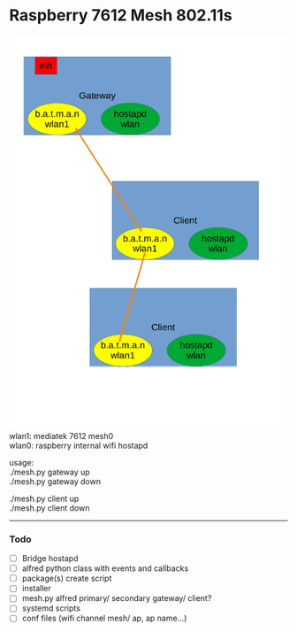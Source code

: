 # Raspberry 7612 Mesh 802.11s  
![](https://raw.githubusercontent.com/janttari/raspberry-mesh/master/doc/kaavio.png)    
wlan1: mediatek 7612 mesh0  
wlan0: raspberry internal wifi hostapd  
  
  
usage:  
./mesh.py gateway up  
./mesh.py gateway down  

./mesh.py client up  
./mesh.py client down  


-----
### Todo

- [ ] Bridge hostapd
- [ ] alfred python class with events and callbacks
- [ ] package(s) create script
- [ ] installer
- [ ] mesh.py alfred primary/ secondary gateway/ client?
- [ ] systemd scripts
- [ ] conf files (wifi channel mesh/ ap, ap name...)
